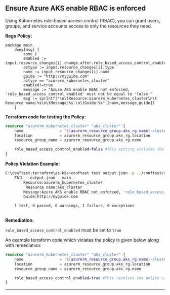 ## Ensure Azure AKS enable RBAC is enforced

Using Kubernetes role-based access control (RBAC), you can grant users, groups, and service accounts access to only the resources they need.

**Rego Policy:**

```rego
package main
    deny[msg] {
        some i
        enabled := input.resource_changes[i].change.after.role_based_access_control_enabled
        aztype := input.resource_changes[i].type
        name := input.resource_changes[i].name
        guide := "http://myguide.com"
        aztype == "azurerm_kubernetes_cluster"
        enabled!=true
        message := "Azure AKS enable RBAC not enforced, 'role_based_access_control_enabled' must not be equal to 'false'"
        msg := sprintf("\n\tResource:azurerm_kubernetes_cluster\n\t Resource name:%s\n\tMessage:%s.\n\tGuide:%s",[name,message,guide])
    }
```

**Terraform code for testing the Policy:**

```tf
resource "azurerm_kubernetes_cluster" "aks_cluster" {
    name                = "${azurerm_resource_group.aks_rg.name}-cluster"
    location            = azurerm_resource_group.aks_rg.location
    resource_group_name = azurerm_resource_group.aks_rg.name

    role_based_access_control_enabled=false #This setting violates the policy
}
```

**Policy Violation Example:**

```bash
C:\conftest-terraform\az-k8s>conftest test output.json -p ../conftest/role_based_access_control_enabled.rego
    FAIL - output.json - main -
        Resource:azurerm_kubernetes_cluster
         Resource name:aks_cluster
        Message:Azure AKS enable RBAC not enforced, 'role_based_access_control_enabled' must not be equal to 'false'.
        Guide:http://myguide.com

    1 test, 0 passed, 0 warnings, 1 failure, 0 exceptions
  
  ```

**Remediation:**

`role_based_access_control_enabled` must be set to `true`

An example terraform code which violates the policy is given below along with remediation:

```terraform
resource "azurerm_kubernetes_cluster" "aks_cluster" {
    name                = "${azurerm_resource_group.aks_rg.name}-cluster"
    location            = azurerm_resource_group.aks_rg.location
    resource_group_name = azurerm_resource_group.aks_rg.name

    role_based_access_control_enabled=true #This resolves the policy violation
}
```
---